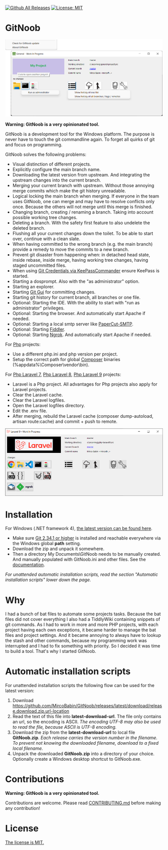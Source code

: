 [![Github All Releases](https://img.shields.io/github/downloads/MircoBabin/GitNoob/total)](https://github.com/MircoBabin/GitNoob/releases)
[![License: MIT](https://img.shields.io/badge/License-MIT-yellow.svg)](https://github.com/MircoBabin/GitNoob/blob/master/LICENSE.md)

# GitNoob

![Screenshot](screenshot.png)

**Warning: GitNoob is a very opinionated tool.**

GitNoob is a development tool for the Windows platform. The purpose is never have to touch the git commandline again. To forget all quirks of git and focus on programming.

GitNoob solves the following problems:

- Visual distinction of different projects.
- Explicitly configure the main branch name.
- Downloading the latest version from upstream. And integrating the upstream changes into the current branch.
- Merging your current branch with upstream. Without those annoying merge commits which make the git history unreadable.
- Logical locking the main branch when merging. If everyone in the team uses GitNoob, one can merge and may have to resolve conflicts only once. Because the others will not merge until this merge is finished.
- Changing branch, creating / renaming a branch. Taking into account possible working tree changes.
- Deleting a branch. With the safety first feature to also undelete the deleted branch.
- Flushing all your current changes down the toilet. To be able to start over, continue with a clean slate.
- When having committed to the wrong branch (e.g. the main branch) provide a remedy to move the commits to a new branch.
- Prevent git disaster from happening when: in detached head state, inside rebase, inside merge, having working tree changes, having staged uncommitted files.
- When using [Git Credentials via KeePassCommander](https://github.com/MircoBabin/GitCredentialsViaKeePassCommander) ensure KeePass is started.
- Starting a dosprompt. Also with the "as administrator" option.
- Starting an explorer.
- Starting [Git Gui](https://github.com/prati0100/git-gui/) for committing changes.
- Starting git history for current branch, all branches or one file.
- Optional: Starting the IDE. With the ability to start with "run as administrator" privileges.
- Optional: Starting the browser. And automatically start Apache if needed.
- Optional: Starting a local smtp server like [PaperCut-SMTP](https://github.com/ChangemakerStudios/Papercut-SMTP).
- Optional: Starting [Fiddler](https://www.telerik.com/fiddler/fiddler-classic).
- Optional: Starting [Ngrok](https://ngrok.com/). And automatically start Apache if needed.

For [Php](https://www.php.net/) projects:

- Use a different php.ini and php version per project.
- Setup the correct path for global [Composer](https://getcomposer.org/) binaries (%appdata%\Composer\vendor\bin).

For [Php Laravel 7](https://laravel.com/docs/7.x), [Php Laravel 8](https://laravel.com/docs/8.x), [Php Laravel 9](https://laravel.com/docs/9.x) projects:

- Laravel is a Php project. All advantages for Php projects also apply for Laravel projects.
- Clear the Laravel cache.
- Clear the Laravel logfiles.
- Open the Laravel logfiles directory.
- Edit the .env file.
- After merging, rebuild the Laravel cache (composer dump-autoload, artisan route:cache) and commit + push to remote.

![Screenshot-Laravel](screenshot-laravel.png)


# Installation
For Windows (.NET framework 4), [the latest version can be found here](https://github.com/MircoBabin/GitNoob/releases/latest "Latest Version").

- Make sure [Git 2.34.1 or higher](https://git-scm.com/) is installed and reachable everywhere via the Windows global **path** setting.
- Download the zip and unpack it somewhere.
- Then a directory My Documents\GitNoob needs to be manually created. And manually populated with GitNoob.ini and other files. See the [documentation](docs/README.md "Documentation").

*For unattended automatic installation scripts, read the section "Automatic installation scripts" lower down the page.*

# Why
I had a bunch of bat files to automate some projects tasks. Because the bat files did not cover everything I also had a TiddlyWiki containing snippets of git commands.
As I had to work in more and more PHP projects, with each project having each own exceptions, it became harder to manage the bat files and project settings. 
And it became annoying to always have to lookup the stash and other commands, because my programming work was interrupted and I had to fix something with priority.
So I decided it was time to build a tool. That's why I started GitNoob.

# Automatic installation scripts
For unattended installation scripts the following flow can be used for the latest version:

1) Download https://github.com/MircoBabin/GitNoob/releases/latest/download/release.download.zip.url-location
2) Read the text of this file into **latest-download-url**. The file only contains an url, so the encoding is ASCII. *The encoding UTF-8 may also be used to read the file, because ASCII is UTF-8 encoding.*
3) Download the zip from the **latest-download-url** to local file **GitNoob.zip**. *Each release carries the version number in the filename. To prevent not knowing the downloaded filename, download to a fixed local filename.*
4) Unpack the downloaded **GitNoob.zip** into a directory of your choice. Optionally create a Windows desktop shortcut to GitNoob.exe.

# Contributions
**Warning: GitNoob is a very opinionated tool.**

Contributions are welcome. Please read [CONTRIBUTING.md](CONTRIBUTING.md "contributing") before making any contribution!

# License
[The license is MIT.](LICENSE.md "license")





